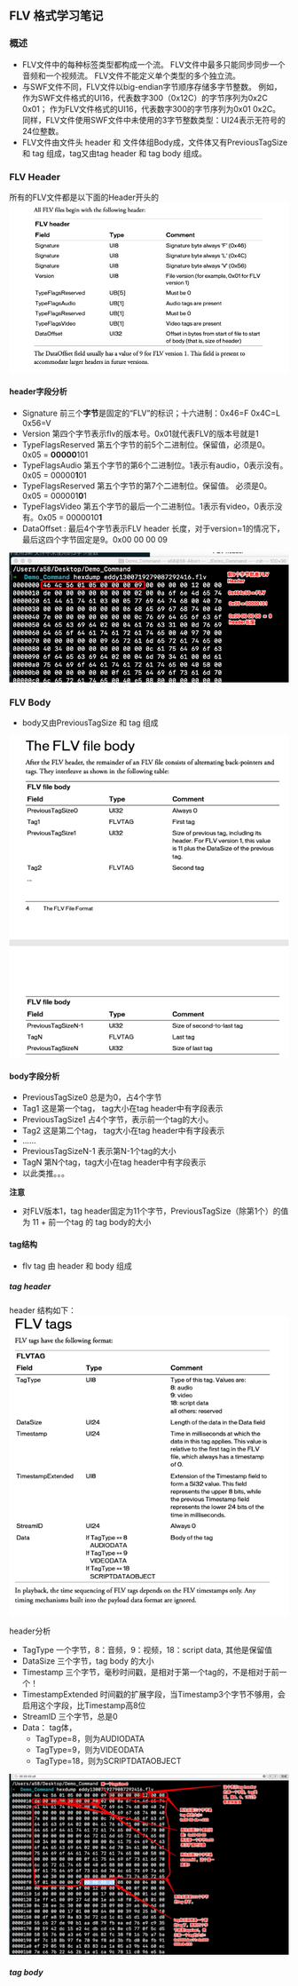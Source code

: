 ## FLV 格式学习笔记
###  概述
* FLV文件中的每种标签类型都构成一个流。 FLV文件中最多只能同步同步一个音频和一个视频流。 FLV文件不能定义单个类型的多个独立流。
* 与SWF文件不同，FLV文件以big-endian字节顺序存储多字节整数。 例如，作为SWF文件格式的UI16，代表数字300（0x12C）的字节序列为0x2C 0x01； 作为FLV文件格式的UI16，代表数字300的字节序列为0x01 0x2C。 同样，FLV文件使用SWF文件中未使用的3字节整数类型：UI24表示无符号的24位整数。
* FLV文件由文件头 header 和 文件体组Body成，文件体又有PreviousTagSize 和 tag 组成，tag又由tag header 和 tag body 组成。

### FLV Header
所有的FLV文件都是以下面的Header开头的
![](resource/FLV/01.png)

#### header字段分析
* Signature 前三个**字节**是固定的“FLV”的标识；十六进制：0x46=F 0x4C=L 0x56=V
* Version 第四个字节表示flv的版本号。0x01就代表FLV的版本号就是1
* TypeFlagsReserved 第五个字节的前5个二进制位。保留值，必须是0。 0x05 = **00000**101
* TypeFlagsAudio 第五个字节的第6个二进制位。1表示有audio，0表示没有。0x05 = 00000**1**01
* TypeFlagsReserved 第五个字节的第7个二进制位。保留值。 必须是0。0x05 = 000001**0**1
* TypeFlagsVideo 第五个字节的最后一个二进制位。1表示有video，0表示没有。0x05 = 0000010**1**
* DataOffset : 最后4个字节表示FLV header 长度，对于version=1的情况下，最后这四个字节固定是9。0x00 00 00 09

![](resource/FLV/02.png)

### FLV Body
* body又由PreviousTagSize 和 tag 组成

![](resource/FLV/03.png)

#### body字段分析
* PreviousTagSize0 总是为0，占4个字节
* Tag1 这是第一个tag， tag大小在tag header中有字段表示
* PreviousTagSize1 占4个字节，表示前一个tag的大小。
* Tag2 这是第二个tag， tag大小在tag header中有字段表示
* ......
* PreviousTagSizeN-1 表示第N-1个tag的大小
* TagN 第N个tag，tag大小在tag header中有字段表示
* 以此类推。。。


**注意**
* 对FLV版本1，tag header固定为11个字节，PreviousTagSize（除第1个）的值为 11 + 前一个tag 的 tag body的大小 

#### tag结构
* flv tag 由 header 和 body 组成

##### tag header
header 结构如下：
![](resource/FLV/04.png)

header分析
* TagType 一个字节，8：音频，9：视频，18：script data, 其他是保留值
* DataSize 三个字节，tag body 的大小
* Timestamp 三个字节，毫秒时间戳，是相对于第一个tag的，不是相对于前一个！
* TimestampExtended 时间戳的扩展字段，当Timestamp3个字节不够用，会启用这个字段，比Timestamp高8位
* StreamID 三个字节，总是0
* Data： tag体，
    * TagType=8，则为AUDIODATA 
    * TagType=9，则为VIDEODATA 
    * TagType=18，则为SCRIPTDATAOBJECT

![](resource/FLV/05.png)

##### tag body 
